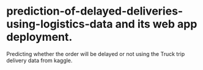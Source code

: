 # prediction-of-delayed-deliveries-using-logistics-data and its web app deployment.
Predicting whether the order will be delayed or not using the Truck trip delivery data from kaggle.
